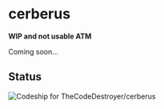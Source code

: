 # cerberus
**WIP and not usable ATM**

 Coming soon...

## Status

![Codeship for TheCodeDestroyer/cerberus](https://codeship.com/projects/33518a30-e448-0133-d2ae-3aa3f222b1f1/status?branch=develop)